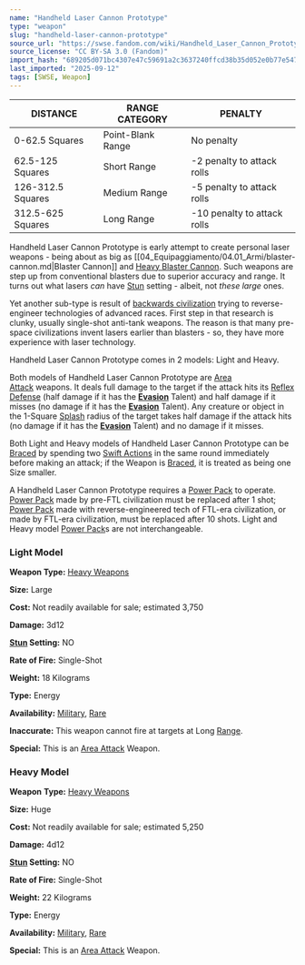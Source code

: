 ```yaml
---
name: "Handheld Laser Cannon Prototype"
type: "weapon"
slug: "handheld-laser-cannon-prototype"
source_url: "https://swse.fandom.com/wiki/Handheld_Laser_Cannon_Prototype"
source_license: "CC BY-SA 3.0 (Fandom)"
import_hash: "689205d071bc4307e47c59691a2c3637240ffcd38b35d052e0b77e547064a99a"
last_imported: "2025-09-12"
tags: [SWSE, Weapon]
---
```

| DISTANCE | RANGE CATEGORY | PENALTY |
| --- | --- | --- |
| 0-62.5 Squares | Point-Blank Range | No penalty |
| 62.5-125 Squares | Short Range | <nowiki>-2 penalty to attack rolls</nowiki> |
| 126-312.5 Squares | Medium Range | <nowiki>-5 penalty to attack rolls</nowiki> |
| 312.5-625 Squares | Long Range | <nowiki>-10 penalty to attack rolls</nowiki> |

Handheld Laser Cannon Prototype is early attempt to create personal laser weapons - being about as big as [[04_Equipaggiamento/04.01_Armi/blaster-cannon.md|Blaster Cannon]] and [Heavy Blaster Cannon](https://swse.fandom.com/wiki/Heavy_Blaster_Cannon). Such weapons are step up from conventional blasters due to superior accuracy and range. It turns out what lasers *can* have [Stun](https://swse.fandom.com/wiki/Stun) setting - albeit, not *these large* ones.

Yet another sub-type is result of [backwards civilization](https://swse.fandom.com/wiki/Industrial_Weapon_Systems) trying to reverse-engineer technologies of advanced races. First step in that research is clunky, usually single-shot anti-tank weapons. The reason is that many pre-space civilizations invent lasers earlier than blasters - so, they have more experience with laser technology.

Handheld Laser Cannon Prototype comes in 2 models: Light and Heavy.

Both models of Handheld Laser Cannon Prototype are [Area Attack](https://swse.fandom.com/wiki/Area_Attack) weapons. It deals full damage to the target if the attack hits its [Reflex Defense](https://swse.fandom.com/wiki/Reflex_Defense) (half damage if it has the **[Evasion](https://swse.fandom.com/wiki/Evasion)** Talent) and half damage if it misses (no damage if it has the **[Evasion](https://swse.fandom.com/wiki/Evasion)** Talent). Any creature or object in the 1-Square [Splash](https://swse.fandom.com/wiki/Splash) radius of the target takes half damage if the attack hits (no damage if it has the **[Evasion](https://swse.fandom.com/wiki/Evasion)** Talent) and no damage if it misses.

Both Light and Heavy models of Handheld Laser Cannon Prototype can be [Braced](https://swse.fandom.com/wiki/Braced) by spending two [Swift Actions](https://swse.fandom.com/wiki/Swift_Actions) in the same round immediately before making an attack; if the Weapon is [Braced](https://swse.fandom.com/wiki/Braced), it is treated as being one Size smaller. 

A Handheld Laser Cannon Prototype requires a [Power Pack](https://swse.fandom.com/wiki/Power_Pack) to operate. [Power Pack](https://swse.fandom.com/wiki/Power_Pack) made by pre-FTL civilization must be replaced after 1 shot; [Power Pack](https://swse.fandom.com/wiki/Power_Pack) made with reverse-engineered tech of FTL-era civilization, or made by FTL-era civilization, must be replaced after 10 shots. Light and Heavy model [Power Pack](https://swse.fandom.com/wiki/Power_Pack)s are not interchangeable. 

### Light Model
**Weapon Type:** [Heavy Weapons](https://swse.fandom.com/wiki/Heavy_Weapons)

**Size:** Large

**Cost:** Not readily available for sale; estimated 3,750

**Damage:** 3d12

**[Stun](https://swse.fandom.com/wiki/Stun) Setting:** NO

**Rate of Fire:** Single-Shot

**Weight:** 18 Kilograms

**Type:** Energy

**Availability:** [Military](https://swse.fandom.com/wiki/Military), [Rare](https://swse.fandom.com/wiki/Rare)

**Inaccurate:** This weapon cannot fire at targets at Long [Range](https://swse.fandom.com/wiki/Range).

**Special:** This is an [Area Attack](https://swse.fandom.com/wiki/Area_Attack) Weapon.

### Heavy Model
**Weapon** **Type:** [Heavy Weapons](https://swse.fandom.com/wiki/Heavy_Weapons)

**Size:** Huge

**Cost:** Not readily available for sale; estimated 5,250

**Damage:** 4d12

**[Stun](https://swse.fandom.com/wiki/Stun) Setting:** NO

**Rate of Fire:** Single-Shot

**Weight:** 22 Kilograms

**Type:** Energy

**Availability:** [Military](https://swse.fandom.com/wiki/Military), [Rare](https://swse.fandom.com/wiki/Rare)

**Special:** This is an [Area Attack](https://swse.fandom.com/wiki/Area_Attack) Weapon.